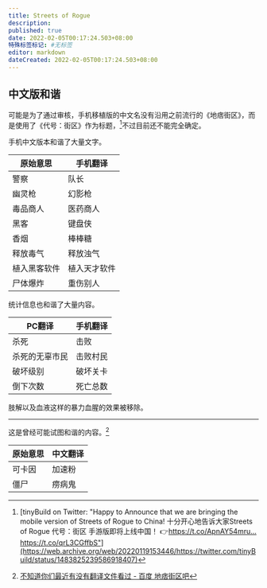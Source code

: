 ```yaml
---
title: Streets of Rogue
description:
published: true
date: 2022-02-05T00:17:24.503+08:00
特殊标签标记: #无标签
editor: markdown
dateCreated: 2022-02-05T00:17:24.503+08:00
---
```


## 中文版和谐

可能是为了通过审核，手机移植版的中文名没有沿用之前流行的《地痞街区》，而是使用了《代号：街区》作为标题，[^qrL3CGffbS]不过目前还不能完全确定。

[^qrL3CGffbS]: [tinyBuild on Twitter: "Happy to Announce that we are bringing the mobile version of Streets of Rogue to China! 十分开心地告诉大家Streets of Rogue 代号：街区 手游版即将上线中国！ 👉https://t.co/ApnAY54mru… https://t.co/qrL3CGffbS"](https://web.archive.org/web/20220119153446/https://twitter.com/tinyBuild/status/1483825239586918407)

手机中文版本和谐了大量文字。

| 原始意思     | 手机翻译     |
| ------------ | ------------ |
| 警察         | 队长         |
| 幽灵枪       | 幻影枪       |
| 毒品商人     | 医药商人     |
| 黑客         | 键盘侠       |
| 香烟         | 棒棒糖       |
| 释放毒气     | 释放浊气     |
| 植入黑客软件 | 植入天才软件 |
| 尸体爆炸     | 重伤别人     |

统计信息也和谐了大量内容。

| PC翻译         | 手机翻译 |
| -------------- | -------- |
| 杀死           | 击败     |
| 杀死的无辜市民 | 击败村民 |
| 破坏级别       | 破坏关卡 |
| 倒下次数       | 死亡总数 |

肢解以及血液这样的暴力血腥的效果被移除。

---

这是曾经可能试图和谐的内容。[^6128111]

[^6128111]: [不知道你们最近有没有翻译文件看过 - 百度 地痞街区吧](https://web.archive.org/web/20220204163336/https://tieba.baidu.com/p/5612811152)

| 原始意思 | 中文翻译 |
| -------- | -------- |
| 可卡因   | 加速粉   |
| 僵尸     | 痨病鬼   |

